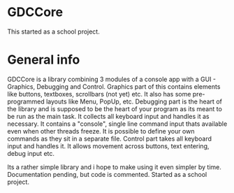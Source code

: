 # GDCCore
This started as a school project.

# General info
GDCCore is a library combining 3 modules of a console app with a GUI - Graphics, Debugging and Control.
Graphics part of this contains elements like buttons, textboxes, scrollbars (not yet) etc. It also has some pre-programmed layouts like Menu, PopUp, etc.
Debugging part is the heart of the library and is supposed to be the heart of your program as its meant to be run as the main task. It collects all keyboard input and handles it as necessary. It contains a "console", single line command input thats available even when other threads freeze. It is possible to define your own commands as they sit in a separate file.
Control part takes all keyboard input and handles it. It allows movement across buttons, text entering, debug input etc.

Its a rather simple library and i hope to make using it even simpler by time. Documentation pending, but code is commented.
Started as a school project.

